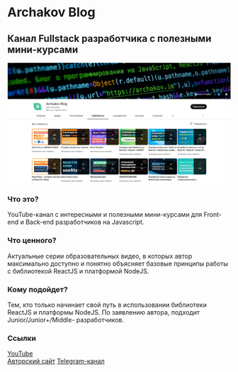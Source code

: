 # Archakov Blog
## Канал Fullstack разработчика с полезными мини-курсами
![image](archakov_blog.png)

### Что это?
YouTube-канал с интересными и полезными мини-курсами для Front-end и Back-end разработчиков на Javascript.

### Что ценного?
Актуальные серии образовательных видео, в которых автор максимально доступно и понятно объясняет базовые принципы работы с библиотекой ReactJS и платформой NodeJS.

### Кому подойдет?
Тем, кто только начинает свой путь в использовании библиотеки ReactJS и платформы NodeJS. По заявлению автора, подходит Junior/Junior+/Middle- разработчиков.

### Ссылки
[YouTube](https://www.youtube.com/@ArchakovBlog)  
[Авторский сайт](https://archakov.im/)
[Telegram-канал](https://t.me/archakovblog)